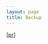 ```yaml
---
layout: page
title: Backup 
---
```


[[pr](https://drive.google.com/open?id=0B3UPtzTx9FB1V28xVWNGd3lSa0k)]
